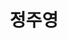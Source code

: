 ---
layout: hubs
key: Q468467
title: 정주영
name: 정주영
description: 현대그룹의 창시자
score: 0.001091679040862344
degree: 10
---